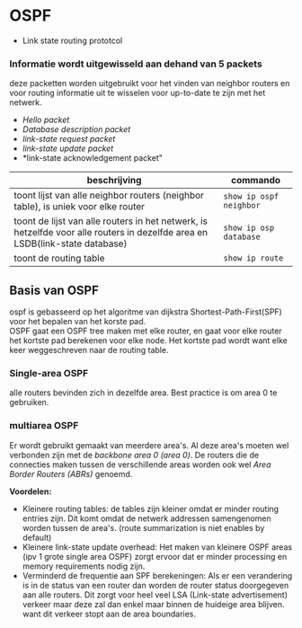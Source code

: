 # OSPF 
- Link state routing prototcol

### Informatie wordt uitgewisseld aan dehand van 5 packets
deze packetten worden uitgebruikt voor het vinden van neighbor routers en voor routing informatie uit te wisselen voor up-to-date te zijn met het netwerk.
- *Hello packet*  
- *Database description packet*  
- *link-state request packet* 
- *link-state update packet*
- *link-state acknowledgement packet"
 
|beschrijving| commando|
|---|---|
|toont lijst van alle neighbor routers (neighbor table), is uniek voor elke router|`show ip ospf neighbor`|
|toont de lijst van alle routers in het netwerk, is hetzelfde voor alle routers in dezelfde area en LSDB(link-state database)| `show ip osp database`|
|toont de routing table|`show ip route`|

## Basis van OSPF
ospf is gebasseerd op het algoritme van dijkstra Shortest-Path-First(SPF) voor het bepalen van het korste pad.  
OSPF gaat een OSPF tree maken met elke router, en gaat voor elke router het kortste pad berekenen voor elke node. Het kortste pad wordt want elke keer weggeschreven naar de routing table.

### Single-area OSPF
alle routers bevinden zich in dezelfde area. Best practice is om area 0 te gebruiken.

### multiarea OSPF
Er wordt gebruikt gemaakt van meerdere area's. Al deze area's moeten wel verbonden zijn met de *backbone area 0 (area 0)*. De routers die de connecties maken tussen de verschillende areas worden ook wel *Area Border Routers (ABRs)* genoemd.

**Voordelen:**
- Kleinere routing tables: de tables zijn kleiner omdat er minder routing entries zijn. Dit komt omdat de netwerk addressen samengenomen worden tussen de area's. (route summarization is niet enables by default)
- Kleinere link-state update overhead: Het maken van kleinere OSPF areas (ipv 1 grote single area OSPF) zorgt ervoor dat er minder processing en memory requirements nodig zijn.
- Verminderd de frequentie aan SPF berekeningen: Als er een verandering is in de status van een router dan worden de router status doorgegeven aan alle routers. Dit zorgt voor heel veel LSA (Link-state advertisement) verkeer
maar deze zal dan enkel maar binnen de huideige area blijven. want dit verkeer stopt aan de area boundaries.  
